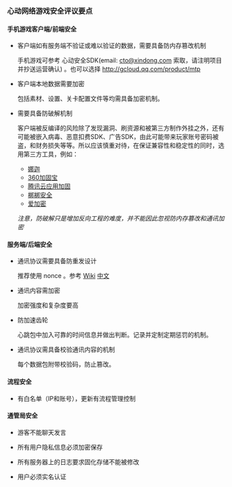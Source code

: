 ### 心动网络游戏安全评议要点

#### 手机游戏客户端/前端安全

* 客户端如有服务端不验证或难以验证的数据，需要具备防内存篡改机制

	手机游戏可参考 心动安全SDK(email: cto@xindong.com 索取，请注明项目并抄送运营确认) 。也可以选择 http://gcloud.qq.com/product/mtp

* 客户端本地数据需要加密

	包括素材、设置、关卡配置文件等均需具备加密机制。

* 需要具备防破解机制

	客户端被反编译的风险除了发现漏洞、刷资源和被第三方制作外挂之外，还有可能被嵌入病毒、恶意扣费SDK、广告SDK，由此可能带来玩家账号密码被盗，和财务损失等等。所以应该慎重对待，在保证兼容性和稳定性的同时，选用第三方工具，例如：
	* [娜迦](http://www.nagain.com)
	* [360加固宝](http://jiagu.360.cn/)
	* [腾讯云应用加固](http://jiagu.qcloud.com/)
	* [梆梆安全](http://bangcle.com/)
	* [爱加密](http://www.ijiami.cn)

	_注意，防破解只是增加反向工程的难度，并不能因此忽视防内存篡改和通讯加密_

#### 服务端/后端安全

* 通讯协议需要具备防重发设计

	推荐使用 nonce 。参考 [Wiki](https://en.wikipedia.org/wiki/Cryptographic_nonce) [中文](https://zh.wikipedia.org/wiki/Nonce)

* 通讯内容需加密

	加密强度和复杂度要高

* 防加速齿轮

	心跳包中加入可靠的时间信息并做出判断。记录并定制定期惩罚的机制。

* 通讯协议需具备校验通讯内容的机制

	每个数据包附带校验码，防止篡改。

#### 流程安全

* 有白名单（IP和账号），更新有流程管理控制

#### 通管局安全

* 游客不能聊天发言

* 所有用户隐私信息必须加密保存

* 所有服务器上的日志要求固化存储不能被修改

* 用户必须实名认证
